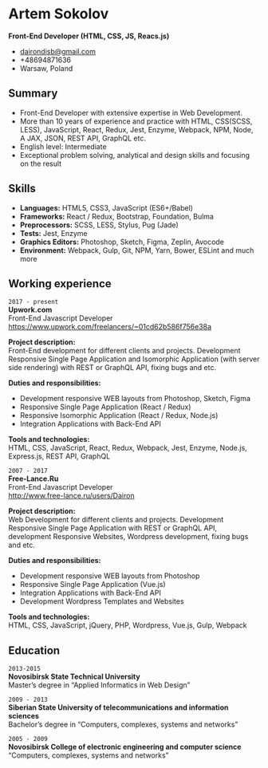 # Artem Sokolov
__Front-End Developer (HTML, CSS, JS, Reacs.js)__

- dairondisb@gmail.com
- +48694871636
- Warsaw, Poland

## Summary
- Front-End Developer with extensive expertise in Web Development.
- More than 10 years of experience and practice with HTML, CSS(SCSS, LESS), JavaScript,
React, Redux, Jest, Enzyme, Webpack, NPM, Node, A JAX, JSON, REST API, GraphQL etc.
- English level: Intermediate
- Exceptional problem solving, analytical and design skills and focusing on the result

## Skills
- __Languages:__ HTML5, CSS3, JavaScript (ES6+/Babel)  
- __Frameworks:__ React / Redux, Bootstrap, Foundation, Bulma  
- __Preprocessors:__ SCSS, LESS, Stylus, Pug (Jade)  
- __Tests:__ Jest, Enzyme  
- __Graphics Editors:__ Photoshop, Sketch, Figma, Zeplin, Avocode  
- __Environment:__ Webpack, Gulp, Git, NPM, Yarn, Bower, ESLint and much more  

## Working experience

`2017 - present`  
__Upwork.com__  
Front-End Javascript Developer  
https://www.upwork.com/freelancers/~01cd62b586f756e38a  

__Project description:__  
Front-End development for different clients and projects. Development Responsive Single Page Application and Isomorphic Application (with server side rendering) with REST or GraphQL API, fixing bugs and etc.  

__Duties and responsibilities:__  
- Development responsive WEB layouts from Photoshop, Sketch, Figma  
- Responsive Single Page Application (React / Redux)  
- Responsive Isomorphic Application (React / Redux, Node.js)  
- Integration Applications with Back-End API  

__Tools and technologies:__  
HTML, CSS, JavaScript, React, Redux, Webpack, Jest, Enzyme, Node.js, Express.js, REST API, GraphQL  

`2007 - 2017`  
__Free-Lance.Ru__  
Front-End Javascript Developer  
http://www.free-lance.ru/users/Dairon  

__Project description:__  
Web Development for different clients and projects. Development Responsive Single Page Application with REST or GraphQL API, development Responsive Websites, Wordpress development, fixing bugs and etc.  

__Duties and responsibilities:__  
- Development responsive WEB layouts from Photoshop  
- Responsive Single Page Application (Vue.js)  
- Integration Applications with Back-End API  
- Development Wordpress Templates and Websites  

__Tools and technologies:__  
HTML, CSS, JavaScript, jQuery, PHP, Wordpress, Vue.js, Gulp, Webpack


## Education

`2013-2015`  
__Novosibirsk State Technical University__  
Master’s degree in “Applied Informatics in Web Design”

`2009 - 2013`  
__Siberian State University of telecommunications and information sciences__  
Bachelor’s degree in “Computers, complexes, systems and networks”

`2005 - 2009`  
__Novosibirsk College of electronic engineering and computer science__  
“Computers, complexes, systems and networks”